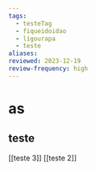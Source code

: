 ```yaml
---
tags:
  - testeTag
  - fiqueidoidao
  - ligourapa
  - teste
aliases: 
reviewed: 2023-12-19
review-frequency: high
---
```


# as

## teste
[[teste 3]]
[[teste 2]]
